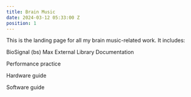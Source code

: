 ```yaml
---
title: Brain Music
date: 2024-03-12 05:33:00 Z
position: 1
---
```


This is the landing page for all my brain music-related work. It includes:


BioSignal (bs) Max External Library Documentation

Performance practice

Hardware guide

Software guide

